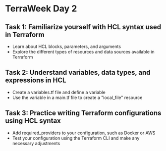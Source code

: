 # TerraWeek Day 2



## Task 1: Familiarize yourself with HCL syntax used in Terraform



- Learn about HCL blocks, parameters, and arguments
- Explore the different types of resources and data sources available in Terraform

## Task 2: Understand variables, data types, and expressions in HCL



- Create a variables.tf file and define a variable
- Use the variable in a main.tf file to create a "local_file" resource

## Task 3: Practice writing Terraform configurations using HCL syntax



- Add required_providers to your configuration, such as Docker or AWS
- Test your configuration using the Terraform CLI and make any necessary adjustments